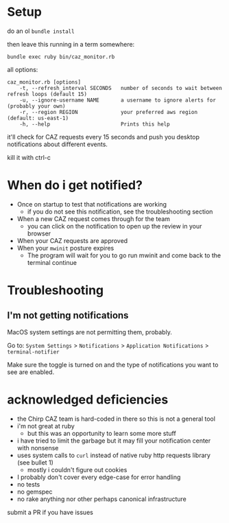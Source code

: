 # Setup
do an ol `bundle install`

then leave this running in a term somewhere:

`bundle exec ruby bin/caz_monitor.rb`

all options:
```
caz_monitor.rb [options]
    -t, --refresh_interval SECONDS   number of seconds to wait between refresh loops (default 15)
    -u, --ignore-username NAME       a username to ignore alerts for (probably your own)
    -r, --region REGION              your preferred aws region (default: us-east-1)
    -h, --help                       Prints this help
```

it'll check for CAZ requests every 15 seconds and push you desktop notifications about different events.

kill it with ctrl-c

# When do i get notified?

* Once on startup to test that notifications are working
    * if you do not see this notification, see the troubleshooting section
* When a new CAZ request comes through for the team
    * you can click on the notification to open up the review in your browser
* When your CAZ requests are approved
* When your `mwinit` posture expires
    * The program will wait for you to go run mwinit and come back to the terminal continue

# Troubleshooting

## I'm not getting notifications
MacOS system settings are not permitting them, probably. 

Go to: `System Settings` > `Notifications` > `Application Notifications` > `terminal-notifier`

Make sure the toggle is turned on and the type of notifications you want to see are enabled.

# acknowledged deficiencies
* the Chirp CAZ team is hard-coded in there so this is not a general tool
* i'm not great at ruby
    * but this was an opportunity to learn some more stuff
* i have tried to limit the garbage but it may fill your notification center with nonsense
* uses system calls to `curl` instead of native ruby http requests library (see bullet 1)
    * mostly i couldn't figure out cookies
* I probably don't cover every edge-case for error handling
* no tests
* no gemspec
* no rake anything nor other perhaps canonical infrastructure

submit a PR if you have issues
